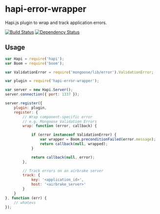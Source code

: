 # hapi-error-wrapper

Hapi.js plugin to wrap and track application errors.

[![Build Status](https://travis-ci.org/blissbooker/hapi-error-wrapper.svg)](https://travis-ci.org/blissbooker/hapi-error-wrapper)
[![Dependency Status](https://gemnasium.com/blissbooker/hapi-error-wrapper.svg)](https://gemnasium.com/blissbooker/hapi-error-wrapper)

## Usage

```javascript
var Hapi = require('hapi');
var Boom = require('boom');

var ValidationError = require('mongoose/lib/error').ValidationError;

var plugin = require('hapi-error-wrapper');

var server = new Hapi.Server();
server.connection({ port: 1337 });

server.register({
    plugin: plugin,
    register: {
        // Wrap component-specific error
        // e.g. Mongoose Validation Errors
        wrap: function (error, callback) {

            if (error instanceof ValidationError) {
                var wrapper = Boom.preconditionFailed(error.message);
                return callback(null, wrapped);
            }

            return callback(null, error);
        },

        // Track errors on an airbrake server
        track: {
            key: '<application_id>',
            host: '<airbrake_server>'
        }
    }
}, function (err) {
    // whatevs
});
```
